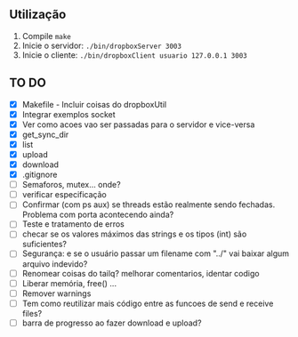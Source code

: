 ## Utilização
1. Compile ```make```
2. Inicie o servidor: ```./bin/dropboxServer 3003```
3. Inicie o cliente: ```./bin/dropboxClient usuario 127.0.0.1 3003```

## TO DO
- [x] Makefile - Incluir coisas do dropboxUtil
- [x] Integrar exemplos socket
- [x] Ver como acoes vao ser passadas para o servidor e vice-versa
- [x] get_sync_dir
- [x] list
- [x] upload
- [x] download
- [x] .gitignore
- [ ] Semaforos, mutex... onde?
- [ ] verificar especificação
- [ ] Confirmar (com ps aux) se threads estão realmente sendo fechadas. Problema com porta acontecendo ainda?
- [ ] Teste e tratamento de erros
- [ ] checar se os valores máximos das strings e os tipos (int) são suficientes?
- [ ] Segurança: e se o usuário passar um filename com "../" vai baixar algum arquivo indevido?
- [ ] Renomear coisas do tailq? melhorar comentarios, identar codigo
- [ ] Liberar memória, free() ...
- [ ] Remover warnings
- [ ] Tem como reutilizar mais código entre as funcoes de send e receive files?
- [ ] barra de progresso ao fazer download e upload?
